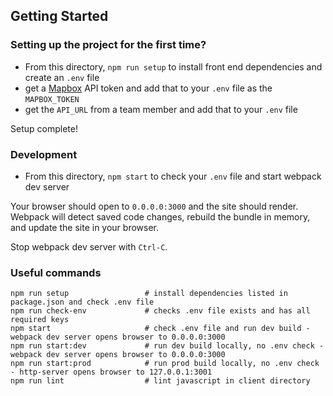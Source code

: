 ## Getting Started

### Setting up the project for the first time?

  - From this directory, `npm run setup` to install front end dependencies and create an `.env` file
  - get a [Mapbox](https://account.mapbox.com/auth/signin/) API token and add that to your `.env` file as the `MAPBOX_TOKEN`
  - get the `API_URL` from a team member and add that to your `.env` file

Setup complete!

### Development

  - From this directory, `npm start` to check your `.env` file and start webpack dev server

Your browser should open to `0.0.0.0:3000` and the site should render. Webpack will detect saved code changes, rebuild the bundle in memory, and update the site in your browser.

Stop webpack dev server with `Ctrl-C`.

### Useful commands
```
npm run setup                 # install dependencies listed in package.json and check .env file
npm run check-env             # checks .env file exists and has all required keys
npm start                     # check .env file and run dev build - webpack dev server opens browser to 0.0.0.0:3000
npm run start:dev             # run dev build locally, no .env check - webpack dev server opens browser to 0.0.0.0:3000
npm run start:prod            # run prod build locally, no .env check - http-server opens browser to 127.0.0.1:3001
npm run lint                  # lint javascript in client directory
```
